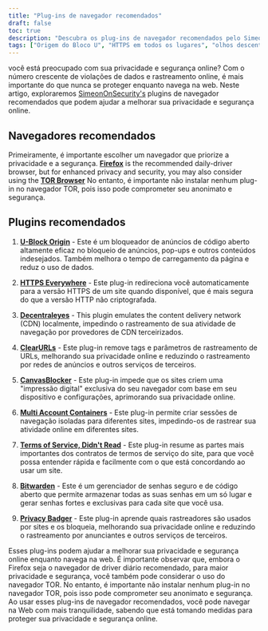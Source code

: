 ```yaml
---
title: "Plug-ins de navegador recomendados"
draft: false
toc: true
description: "Descubra os plug-ins de navegador recomendados pelo SimeonOnSecurity para aprimorar sua experiência de navegação. FireFox é o navegador de driver diário recomendado, mas para maior privacidade e segurança, você também pode considerar o uso do navegador TOR. Os plug-ins recomendados incluem U-Block Origin para bloqueio de anúncios, HTTPS Everywhere para navegação segura, Decentraleyes para emulação de CDN local, ClearURLs para remoção de tags de rastreamento, CanvasBlocker para prevenção de impressão digital JavaScript, Contêineres de várias contas para sessões de navegação isoladas, Termos de serviço, Didn' t Read para ToS informado, Bitwarden para gerenciamento seguro de senha e Privacy Badger para bloquear rastreadores. Melhore sua privacidade e segurança online com esses plug-ins de navegador de primeira linha."
tags: ["Origem do Bloco U", "HTTPS em todos os lugares", "olhos descentralizados", "ClearURLs", "CanvasBlocker", "Raposa de fogo", "Bitwarden", "Recomendações", "Navegador TOR", "Bloqueador de AD de código aberto", "Emulador de CDN local", "Impressão digital JavaScript", "Sessões isoladas do navegador", "Shady ToS", "Gerenciador seguro de senhas em nuvem de código aberto", "Bloqueio de Rastreador"]
---
```

 você está preocupado com sua privacidade e segurança online? Com o número crescente de violações de dados e rastreamento online, é mais importante do que nunca se proteger enquanto navega na web. Neste artigo, exploraremos [SimeonOnSecurity's](https://twitter.com/SimeonOnSecurity) plugins de navegador recomendados que podem ajudar a melhorar sua privacidade e segurança online.

## Navegadores recomendados

Primeiramente, é importante escolher um navegador que priorize a privacidade e a segurança. [**Firefox**](https://www.mozilla.org/en-US/firefox/new/) is the recommended daily-driver browser, but for enhanced privacy and security, you may also consider using the [**TOR Browser**](https://www.torproject.org/download/) No entanto, é importante não instalar nenhum plug-in no navegador TOR, pois isso pode comprometer seu anonimato e segurança.

## Plugins recomendados

1. [**U-Block Origin**](https://github.com/gorhill/uBlock) - Este é um bloqueador de anúncios de código aberto altamente eficaz no bloqueio de anúncios, pop-ups e outros conteúdos indesejados. Também melhora o tempo de carregamento da página e reduz o uso de dados.

2. [**HTTPS Everywhere**](https://www.eff.org/https-everywhere) - Este plug-in redireciona você automaticamente para a versão HTTPS de um site quando disponível, que é mais segura do que a versão HTTP não criptografada.

3. [**Decentraleyes**](https://decentraleyes.org/) - This plugin emulates the content delivery network (CDN) localmente, impedindo o rastreamento de sua atividade de navegação por provedores de CDN terceirizados.

4. [**ClearURLs**](https://gitlab.com/KevinRoebert/ClearUrls) - Este plug-in remove tags e parâmetros de rastreamento de URLs, melhorando sua privacidade online e reduzindo o rastreamento por redes de anúncios e outros serviços de terceiros.

5. [**CanvasBlocker**](https://github.com/kkapsner/CanvasBlocker) - Este plug-in impede que os sites criem uma "impressão digital" exclusiva do seu navegador com base em seu dispositivo e configurações, aprimorando sua privacidade online.

6. [**Multi Account Containers**](https://github.com/mozilla/multi-account-containers) - Este plug-in permite criar sessões de navegação isoladas para diferentes sites, impedindo-os de rastrear sua atividade online em diferentes sites.

7. [**Terms of Service, Didn't Read**](https://tosdr.org/downloads.html) - Este plug-in resume as partes mais importantes dos contratos de termos de serviço do site, para que você possa entender rápida e facilmente com o que está concordando ao usar um site.

8. [**Bitwarden**](https://bitwarden.com/) - Este é um gerenciador de senhas seguro e de código aberto que permite armazenar todas as suas senhas em um só lugar e gerar senhas fortes e exclusivas para cada site que você usa.

9. [**Privacy Badger**](https://privacybadger.org/) - Este plug-in aprende quais rastreadores são usados por sites e os bloqueia, melhorando sua privacidade online e reduzindo o rastreamento por anunciantes e outros serviços de terceiros.

Esses plug-ins podem ajudar a melhorar sua privacidade e segurança online enquanto navega na web. É importante observar que, embora o Firefox seja o navegador de driver diário recomendado, para maior privacidade e segurança, você também pode considerar o uso do navegador TOR. No entanto, é importante não instalar nenhum plug-in no navegador TOR, pois isso pode comprometer seu anonimato e segurança. Ao usar esses plug-ins de navegador recomendados, você pode navegar na Web com mais tranquilidade, sabendo que está tomando medidas para proteger sua privacidade e segurança online.
